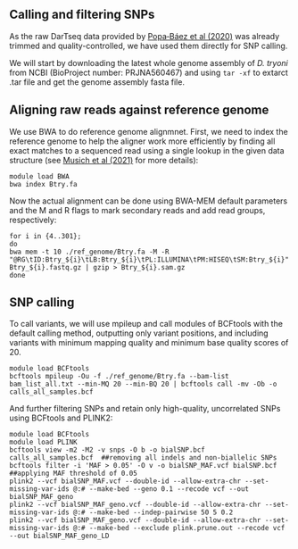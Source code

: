 ## Calling and filtering SNPs

As the raw DarTseq data provided by <a href="https://www.nature.com/articles/s41598-020-67397-5" title="Popa‑Báez et al (2020)" >Popa‑Báez et al (2020)</a> was already trimmed and quality-controlled, we have used them directly for SNP calling.


We will start by downloading the latest whole genome assembly of _D. tryoni_ from NCBI (BioProject number: PRJNA560467) and using ```tar -xf``` to extarct .tar file and get the genome assembly fasta file.

## Aligning raw reads against reference genome
We use BWA to do reference genome alignmnet. First, we need to index the reference genome to help the aligner work more efficiently by finding all exact matches to a sequenced read using a single lookup in the given data structure (see <a href="https://www.frontiersin.org/articles/10.3389/fpls.2021.657240/full#:~:text=Indexing%20the%20reference%20genome%20allows,to%20finish%20for%20each%20read." title="Musich et al (2021)" >Musich et al (2021)</a> for more details):
```
module load BWA
bwa index Btry.fa
```

Now the actual alignment can be done using BWA-MEM default parameters and the M and R flags to mark secondary reads and add read groups, respectively:
```
for i in {4..301};
do
bwa mem -t 10 ./ref_genome/Btry.fa -M -R "@RG\tID:Btry_${i}\tLB:Btry_${i}\tPL:ILLUMINA\tPM:HISEQ\tSM:Btry_${i}" Btry_${i}.fastq.gz | gzip > Btry_${i}.sam.gz 
done
```

## SNP calling
To call variants, we will use mpileup and call modules of BCFtools with the default calling method, outputting only variant positions, and including variants with minimum mapping quality and minimum base quality scores of 20.
```
module load BCFtools
bcftools mpileup -Ou -f ./ref_genome/Btry.fa --bam-list bam_list_all.txt --min-MQ 20 --min-BQ 20 | bcftools call -mv -Ob -o calls_all_samples.bcf
```

And further filtering SNPs and retain only high-quality, uncorrelated SNPs using BCFtools and PLINK2:
```
module load BCFtools
module load PLINK
bcftools view -m2 -M2 -v snps -O b -o bialSNP.bcf calls_all_samples.bcf  ##removing all indels and non-biallelic SNPs
bcftools filter -i 'MAF > 0.05' -O v -o bialSNP_MAF.vcf bialSNP.bcf ##applying MAF threshold of 0.05
plink2 --vcf bialSNP_MAF.vcf --double-id --allow-extra-chr --set-missing-var-ids @:# --make-bed --geno 0.1 --recode vcf --out bialSNP_MAF_geno
plink2 --vcf bialSNP_MAF_geno.vcf --double-id --allow-extra-chr --set-missing-var-ids @:# --make-bed --indep-pairwise 50 5 0.2
plink2 --vcf bialSNP_MAF_geno.vcf --double-id --allow-extra-chr --set-missing-var-ids @:# --make-bed --exclude plink.prune.out --recode vcf --out bialSNP_MAF_geno_LD
```

